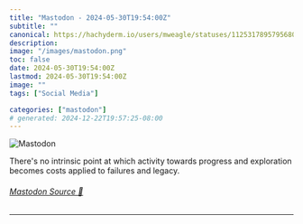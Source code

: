 ```yaml
---
title: "Mastodon - 2024-05-30T19:54:00Z"
subtitle: ""
canonical: https://hachyderm.io/users/mweagle/statuses/112531789579568064
description:
image: "/images/mastodon.png"
toc: false
date: 2024-05-30T19:54:00Z
lastmod: 2024-05-30T19:54:00Z
image: ""
tags: ["Social Media"]

categories: ["mastodon"]
# generated: 2024-12-22T19:57:25-08:00
---
```

![Mastodon](/images/mastodon.png)

<p>There&#39;s no intrinsic point at which activity towards progress and exploration becomes costs applied to failures and legacy.</p>


###### [Mastodon Source 🐘](https://hachyderm.io/@mweagle/112531789579568064)

___
